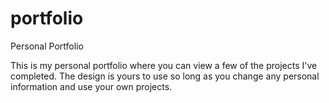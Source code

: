 # portfolio
Personal Portfolio

This is my personal portfolio where you can view a few of the projects I've completed. 
The design is yours to use so long as you change any personal information and use your own projects. 
